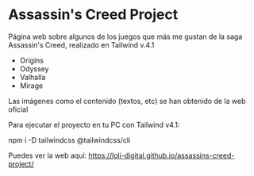 # Assassin's Creed Project

Página web sobre algunos de los juegos que más me gustan de la saga Assassin's Creed, realizado en Tailwind v.4.1

- Origins
- Odyssey
- Valhalla
- Mirage

Las imágenes como el contenido (textos, etc) se han obtenido de la web oficial

Para ejecutar el proyecto en tu PC con Tailwind v4.1:

npm i -D tailwindcss @tailwindcss/cli

Puedes ver la web aquí:
https://loli-digital.github.io/assassins-creed-project/
